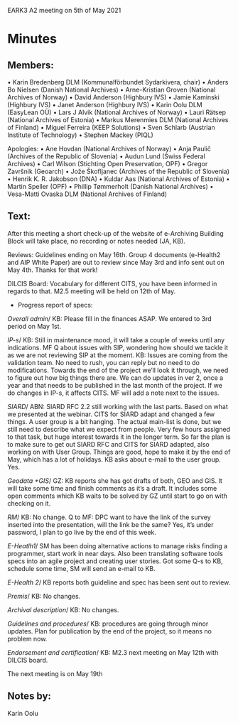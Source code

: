 EARK3 A2 meeting on 5th of May 2021

# Minutes

## Members:

• Karin Bredenberg DLM (Kommunalförbundet Sydarkivera, chair)
• Anders Bo Nielsen (Danish National Archives)
• Arne-Kristian Groven (National Archives of Norway) 
• David Anderson (Highbury IVS)
• Jamie Kaminski (Highbury IVS)
• Janet Anderson (Highbury IVS)
• Karin Oolu DLM (EasyLean OÜ)
• Lars J Alvik (National Archives of Norway)
• Lauri Rätsep (National Archives of Estonia)
• Markus Merenmies DLM (National Archives of Finland)
• Miguel Ferreira (KEEP Solutions)
• Sven Schlarb (Austrian Institute of Technology)
• Stephen Mackey (PIQL)

Apologies: 
• Ane Hovdan (National Archives of Norway)
• Anja Paulič (Archives of the Republic of Slovenia) 
• Audun Lund (Swiss Federal Archives)
• Carl Wilson (Stichting Open Preservation, OPF)
• Gregor Završnik (Geoarch)
• Jože Škofljanec (Archives of the Republic of Slovenia)
• Henrik K. R. Jakobson (DNA)
• Kuldar Aas (National Archives of Estonia)
• Martin Speller (OPF) 
• Phillip Tømmerholt (Danish National Archives)
• Vesa-Matti Ovaska DLM (National Archives of Finland)



## Text: 

After this meeting a short check-up of the website of e-Archiving Building Block will take place, no recording or notes needed (JA, KB).

Reviews: Guidelines ending on May 16th. Group 4 documents (e-Health2 and AIP White Paper) are out to review since May 3rd and info sent out on May 4th. Thanks for that work!

DILCIS Board: Vocabulary for different CITS, you have been informed in regards to that.  M2.5 meeting will be held on 12th of May.

- Progress report of specs:

*Overall admin*/ KB: Please fill in the finances ASAP. We entered to 3rd period on May 1st. 

*IP-s*/ KB: Still in maintenance mood, it will take a couple of weeks until any indications. MF Q about issues with SIP, wondering how should we tackle it as we are not reviewing SIP at the moment. KB: Issues are coming from the validation team. No need to rush, you can reply but no need to do modifications. Towards the end of the project we’ll look it through, we need to figure out how big things there are. We can do updates in ver 2, once a year and that needs to be published in the last month of the project. If we do changes in IP-s, it affects CITS.  MF will add a note next to the issues.
                                                                                                                
*SIARD*/ ABN: SIARD RFC 2.2 still working with the last parts. Based on what we presented at the webinar. CITS for SIARD adapt and changed a few things. A user group is a bit hanging. The actual main-list is done, but we still need to describe what we expect from people. Very few hours assigned to that task, but huge interest towards it in the longer term. So far the plan is to make sure to get out SIARD RFC and CITS for SIARD adapted, also working on with User Group. Things are good, hope to make it by the end of May, which has a lot of holidays. 
KB asks about e-mail to the user group. Yes. 

*Geodata +GIS*/ GZ: KB reports she has got drafts of both, GEO and GIS. It will take some time and finish comments as it’s a draft. It includes some open comments which KB waits to be solved by GZ until start to go on with checking on it. 

*RM*/ KB: No change. Q to MF: DPC want to have the link of the survey inserted into the presentation, will the link be the same? Yes, it’s under password, I plan to go live by the end of this week. 

*E-Heatlh1*/ SM has been doing alternative actions to manage risks finding a programmer, start work in near days. Also been translating software tools specs into an agile project and creating user stories. Got some Q-s to KB, schedule some time, SM will send an e-mail to KB. 

*E-Health 2*/ KB reports both guideline and spec has been sent out to review.   

*Premis*/ KB: No changes. 

*Archival description*/ KB: No changes.

*Guidelines and procedures*/ KB: procedures are going through minor updates. Plan for publication by the end of the project, so it means no problem now. 
	
*Endorsement and certification*/ KB: M2.3 next meeting on May 12th with DILCIS board. 


The next meeting is on May 19th 

## Notes by: 

Karin Oolu
